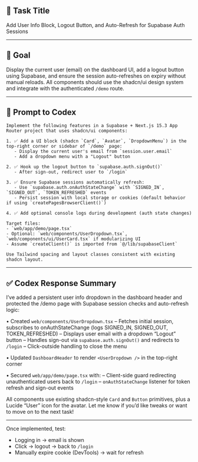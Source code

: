 ## 📄 Task Title
Add User Info Block, Logout Button, and Auto-Refresh for Supabase Auth Sessions

---

## 🎯 Goal
Display the current user (email) on the dashboard UI, add a logout button using Supabase, and ensure the session auto-refreshes on expiry without manual reloads. All components should use the shadcn/ui design system and integrate with the authenticated `/demo` route.

---

## 🧠 Prompt to Codex
```
Implement the following features in a Supabase + Next.js 15.3 App Router project that uses shadcn/ui components:

1. ✅ Add a UI block (shadcn `Card`, `Avatar`, `DropdownMenu`) in the top-right corner or sidebar of `/demo` page:
   - Display the current user's email from `session.user.email`
   - Add a dropdown menu with a "Logout" button

2. ✅ Hook up the logout button to `supabase.auth.signOut()`
   - After sign-out, redirect user to `/login`

3. ✅ Ensure Supabase sessions automatically refresh:
   - Use `supabase.auth.onAuthStateChange` with `SIGNED_IN`, `SIGNED_OUT`, `TOKEN_REFRESHED` events
   - Persist session with local storage or cookies (default behavior if using `createPagesBrowserClient()`)

4. ✅ Add optional console logs during development (auth state changes)

Target files:
- `web/app/demo/page.tsx`
- Optional: `web/components/UserDropdown.tsx`, `web/components/ui/UserCard.tsx` if modularizing UI
- Assume `createClient()` is imported from `@/lib/supabaseClient`

Use Tailwind spacing and layout classes consistent with existing shadcn layout.
```

---


## ✅ Codex Response Summary
I’ve added a persistent user info dropdown in the dashboard header and protected the /demo page with Supabase session checks and auto-refresh logic:

• Created `web/components/UserDropdown.tsx`
  – Fetches initial session, subscribes to onAuthStateChange (logs SIGNED_IN, SIGNED_OUT, TOKEN_REFRESHED)
  – Displays user email with a dropdown “Logout” button
  – Handles sign-out via `supabase.auth.signOut()` and redirects to `/login`
  – Click-outside handling to close the menu

• Updated `DashboardHeader` to render `<UserDropdown />` in the top-right corner

• Secured `web/app/demo/page.tsx` with:
  – Client-side guard redirecting unauthenticated users back to `/login`
  – `onAuthStateChange` listener for token refresh and sign-out events

All components use existing shadcn-style `Card` and `Button` primitives, plus a Lucide “User” icon for the avatar. Let me know if you’d like tweaks or want to move on to the next task!

---

Once implemented, test:
- Logging in → email is shown
- Click → logout → back to `/login`
- Manually expire cookie (DevTools) → wait for refresh
